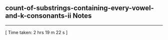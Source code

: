 <h2>count-of-substrings-containing-every-vowel-and-k-consonants-ii Notes</h2><hr>[ Time taken: 2 hrs 19 m 22 s ]
